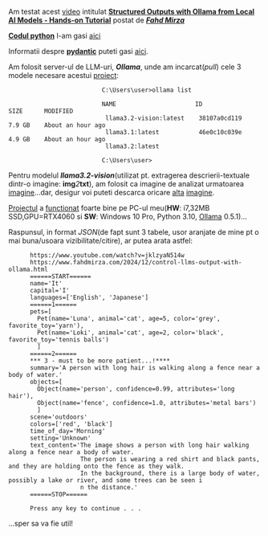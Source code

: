 Am testat acest [video](https://www.fahdmirza.com/) intitulat [**Structured Outputs with Ollama from Local AI Models - Hands-on Tutorial**](https://www.youtube.com/watch?v=jklzyaN514w) postat de [***Fahd Mirza***](https://www.youtube.com/@fahdmirza)

[**Codul python**](https://www.fahdmirza.com/2024/12/control-llms-output-with-ollama.html) l-am gasi [aici](https://ollama.com/blog/structured-outputs)

Informatii despre [**pydantic**](https://pypi.org/project/pydantic/) puteti gasi [aici](https://python.langchain.com/v0.1/docs/modules/model_io/output_parsers/types/pydantic/).

Am folosit server-ul de LLM-uri, ***Ollama***,  unde am incarcat(*pull*) cele 3 modele necesare acestui [proiect](https://github.com/stefanache/MFP-ANAF-RO/blob/main/python/Ollama_structured_outputs/app.py):

                              C:\Users\user>ollama list
                              
                              NAME                      ID              SIZE      MODIFIED
                               llama3.2-vision:latest    38107a0cd119    7.9 GB    About an hour ago
                               llama3.1:latest           46e0c10c039e    4.9 GB    About an hour ago
                               llama3.2:latest
                              
                              C:\Users\user>
Pentru modelul ***llama3.2-vision***(utilizat pt. extragerea descrierii-textuale dintr-o imagine: **img***2***txt**), am folosit ca imagine de analizat urmatoarea [imagine](https://github.com/stefanache/MFP-ANAF-RO/blob/main/python/Ollama_structured_outputs/imags/girl_outdoor_morning.jpeg)...dar, desigur voi puteti descarca oricare [alta](https://www.google.com/search?sca_esv=1b6df71c373af725&rlz=1C1CHBF_enRO1132RO1132&sxsrf=ADLYWILrF8cNj4vyqo3Phzz8_byQm7sLEw:1733664532356&q=morning+outdoor+activities&udm=2&fbs=AEQNm0AuaLfhdrtx2b9ODfK0pnmis1zS4enB7jefi_fubH5nz6ICWh5uGv91yDc_1gBPBe0FH0P0ZVfrH8X) [imagine](https://github.com/stefanache/MFP-ANAF-RO/blob/main/python/Ollama_structured_outputs/imags/beach.jpg).

[Proiectul](https://github.com/stefanache/MFP-ANAF-RO/blob/main/python/Ollama_structured_outputs/app.py) a [functionat](https://github.com/stefanache/MFP-ANAF-RO/blob/main/python/Ollama_structured_outputs/_RUN.bat) foarte bine pe PC-ul meu(**HW**: i7,32MB SSD,GPU=RTX4060 si **SW**: Windows 10 Pro, Python 3.10, [Ollama](https://ollama.com/download/windows) 0.5.1)...

Raspunsul, in format *JSON*(de fapt sunt 3 tabele, usor aranjate de mine pt o mai buna/usoara vizibilitate/citire), ar putea arata astfel:

          https://www.youtube.com/watch?v=jklzyaN514w
          https://www.fahdmirza.com/2024/12/control-llms-output-with-ollama.html
          ======START======
          name='It' 
          capital='I' 
          languages=['English', 'Japanese']
          ======1======
          pets=[
            Pet(name='Luna', animal='cat', age=5, color='grey',  favorite_toy='yarn'), 
            Pet(name='Loki', animal='cat', age=2, color='black', favorite_toy='tennis balls')
            ]
          ======2======
          *** 3 - must to be more patient...!****
          summary='A person with long hair is walking along a fence near a body of water.' 
          objects=[
            Object(name='person', confidence=0.99, attributes='long hair'), 
            Object(name='fence', confidence=1.0, attributes='metal bars')
            ] 
          scene='outdoors' 
          colors=['red', 'black']
          time_of_day='Morning' 
          setting='Unknown' 
          text_content='The image shows a person with long hair walking along a fence near a body of water. 
                        The person is wearing a red shirt and black pants, and they are holding onto the fence as they walk. 
                        In the background, there is a large body of water, possibly a lake or river, and some trees can be seen i
                        n the distance.'
          ======STOP======
          
          Press any key to continue . . .


...sper sa va fie util!
